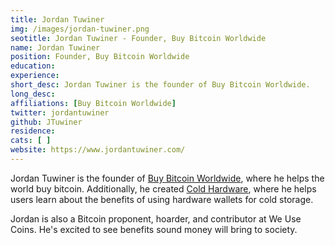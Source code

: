 ```yaml
---
title: Jordan Tuwiner
img: /images/jordan-tuwiner.png
seotitle: Jordan Tuwiner - Founder, Buy Bitcoin Worldwide
name: Jordan Tuwiner
position: Founder, Buy Bitcoin Worldwide
education: 
experience: 
short_desc: Jordan Tuwiner is the founder of Buy Bitcoin Worldwide.
long_desc: 
affiliations: [Buy Bitcoin Worldwide]
twitter: jordantuwiner
github: JTuwiner
residence: 
cats: [ ]
website: https://www.jordantuwiner.com/
---
```

Jordan Tuwiner is the founder of [Buy Bitcoin Worldwide](https://www.buybitcoinworldwide.com/), where he helps the world buy bitcoin. Additionally, he created [Cold Hardware](https://www.coldhardware.com/), where he helps users learn about the benefits of using hardware wallets for cold storage. 

Jordan is also a Bitcoin proponent, hoarder, and contributor at We Use Coins. He's excited to see benefits sound money will bring to society.